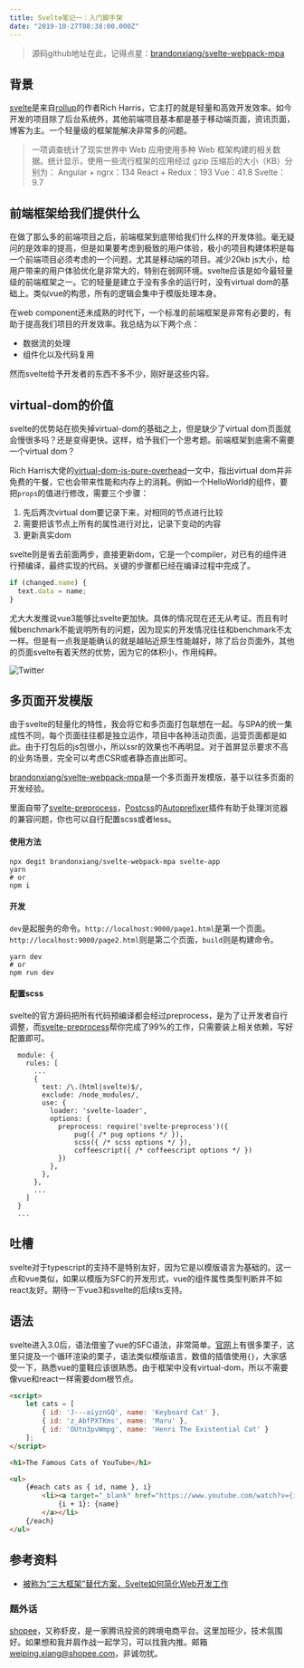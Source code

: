 ```yaml
---
title: Svelte笔记一：入门脚手架
date: "2019-10-27T08:38:00.000Z"
---
```


> 源码github地址在此，记得点星：[brandonxiang/svelte-webpack-mpa](https://github.com/brandonxiang/svelte-webpack-mpa)

## 背景

[svelte](https://github.com/sveltejs/svelte)是来自[rollup](https://github.com/rollup/rollup)的作者Rich Harris，它主打的就是轻量和高效开发效率。如今开发的项目除了后台系统外，其他前端项目基本都是基于移动端页面，资讯页面，博客为主。一个轻量级的框架能解决非常多的问题。

> 一项调查统计了现实世界中 Web 应用使用多种 Web 框架构建的相关数据。统计显示，使用一些流行框架的应用经过 gzip 压缩后的大小（KB）分别为：
Angular + ngrx：134
React + Redux：193
Vue：41.8
Svelte：9.7

## 前端框架给我们提供什么

在做了那么多的前端项目之后，前端框架到底带给我们什么样的开发体验。毫无疑问的是效率的提高，但是如果要考虑到极致的用户体验，极小的项目构建体积是每一个前端项目必须考虑的一个问题，尤其是移动端的项目。减少20kb js大小，给用户带来的用户体验优化是非常大的，特别在弱网环境。svelte应该是如今最轻量级的前端框架之一。它的轻量是建立于没有多余的运行时，没有virtual dom的基础上。类似vue的构思，所有的逻辑会集中于模版处理本身。

在web component还未成熟的时代下，一个标准的前端框架是非常有必要的，有助于提高我们项目的开发效率。我总结为以下两个点：

- 数据流的处理
- 组件化以及代码复用

然而svelte给予开发者的东西不多不少，刚好是这些内容。

## virtual-dom的价值

svelte的优势站在损失掉virtual-dom的基础之上，但是缺少了virtual dom页面就会慢很多吗？还是变得更快。这样，给予我们一个思考题。前端框架到底需不需要一个virtual dom？

Rich Harris大佬的[virtual-dom-is-pure-overhead](https://svelte.dev/blog/virtual-dom-is-pure-overhead)一文中，指出virtual dom并非免费的午餐，它也会带来性能和内存上的消耗。例如一个HelloWorld的组件，要把`props`的值进行修改，需要三个步骤：

1. 先后两次virtual dom要记录下来，对相同的节点进行比较
2. 需要把该节点上所有的属性进行对比，记录下变动的内容
3. 更新真实dom

svelte则是省去前面两步，直接更新dom，它是一个compiler，对已有的组件进行预编译，最终实现的代码。关键的步骤都已经在编译过程中完成了。

```javascript
if (changed.name) {
  text.data = name;
}
```

尤大大发推说vue3能够比svelte更加快。具体的情况现在还无从考证。而且有时候benchmark不能说明所有的问题，因为现实的开发情况往往和benchmark不太一样。但是有一点我是能确认的就是越贴近原生性能越好，除了后台页面外，其他的页面svelte有着天然的优势，因为它的体积小，作用纯粹。

![Twitter](https://upload-images.jianshu.io/upload_images/685800-e6987694e08a30f2.png?imageMogr2/auto-orient/strip%7CimageView2/2/w/1240)


## 多页面开发模版

由于svelte的轻量化的特性，我会将它和多页面打包联想在一起。与SPA的统一集成性不同，每个页面往往都是独立运作，项目中各种活动页面，运营页面都是如此。由于打包后的js包很小，所以ssr的效果也不再明显。对于首屏显示要求不高的业务场景，完全可以考虑CSR或者静态直出即可。

[brandonxiang/svelte-webpack-mpa](https://github.com/brandonxiang/svelte-webpack-mpa)是一个多页面开发模版，基于以往多页面的开发经验。

里面自带了[svelte-preprocess](https://github.com/kaisermann/svelte-preprocess)，[Postcss](https://github.com/postcss/postcss)的[Autoprefixer](https://github.com/postcss/autoprefixer)插件有助于处理浏览器的兼容问题，你也可以自行配置scss或者less。


#### 使用方法

```shell
npx degit brandonxiang/svelte-webpack-mpa svelte-app
yarn
# or
npm i
```

#### 开发

`dev`是起服务的命令。`http://localhost:9000/page1.html`是第一个页面。`http://localhost:9000/page2.html`则是第二个页面，`build`则是构建命令。

```shell
yarn dev
# or
npm run dev
```

#### 配置scss

svelte的官方源码把所有代码预编译都会经过preprocess，是为了让开发者自行调整，而[svelte-preprocess](https://github.com/kaisermann/svelte-preprocess)帮你完成了99%的工作，只需要装上相关依赖，写好配置即可。
```
  module: {
    rules: [
      ...
      {
        test: /\.(html|svelte)$/,
        exclude: /node_modules/,
        use: {
          loader: 'svelte-loader',
          options: {
            preprocess: require('svelte-preprocess')({
                pug({ /* pug options */ }),
                scss({ /* scss options */ }),
                coffeescript({ /* coffeescript options */ })
            })
          },
        },
      },
      ...
    ]
  }
  ...
```

## 吐槽

svelte对于typescript的支持不是特别友好，因为它是以模版语言为基础的。这一点和vue类似，如果以模版为SFC的开发形式，vue的组件属性类型判断并不如react友好。期待一下vue3和svelte的后续ts支持。

## 语法

svelte进入3.0后，语法借鉴了vue的SFC语法，非常简单。[官网]([https://svelte.dev/examples](https://svelte.dev/examples)
)上有很多栗子，这里只提及一个循环渲染的栗子，语法类似模版语言，数值的插值使用`{}`，大家感受一下，熟悉vue的童鞋应该很熟悉。由于框架中没有virtual-dom，所以不需要像vue和react一样需要dom根节点。

```html
<script>
	let cats = [
		{ id: 'J---aiyznGQ', name: 'Keyboard Cat' },
		{ id: 'z_AbfPXTKms', name: 'Maru' },
		{ id: 'OUtn3pvWmpg', name: 'Henri The Existential Cat' }
	];
</script>

<h1>The Famous Cats of YouTube</h1>

<ul>
	{#each cats as { id, name }, i}
		<li><a target="_blank" href="https://www.youtube.com/watch?v={id}">
			{i + 1}: {name}
		</a></li>
	{/each}
</ul>
```


## 参考资料

- [被称为“三大框架”替代方案，Svelte如何简化Web开发工作](https://mp.weixin.qq.com/s/5Y822yLWy0Kp-OqgyQx7NQ)

### 题外话

[shopee](https://links.jianshu.com/go?to=https%3A%2F%2Fshopee.cn%2F)，又称虾皮，是一家腾讯投资的跨境电商平台。这里加班少，技术氛围好。如果想和我并肩作战一起学习，可以找我内推。邮箱[weiping.xiang@shopee.com](mailto:weiping.xiang@shopee.com)，非诚勿扰。

